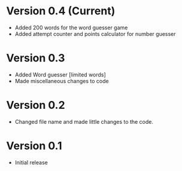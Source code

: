 # Version 0.4 (Current)
- Added 200 words for the word guesser game
- Added attempt counter and points calculator for number guesser
# Version 0.3 
- Added Word guesser [limited words]
- Made miscellaneous changes to code
# Version 0.2
- Changed file name and made little changes to the code.
# Version 0.1
- Initial release